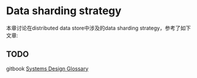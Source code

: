 # Data sharding strategy

本章讨论在distributed data store中涉及的data sharding strategy，参考了如下文章:



## TODO

gitbook [Systems Design Glossary](https://aaronice.gitbook.io/system-design/distributed-systems)

